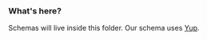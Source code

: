 ### What's here?

Schemas will live inside this folder. Our schema uses [Yup](https://github.com/jquense/yup).


